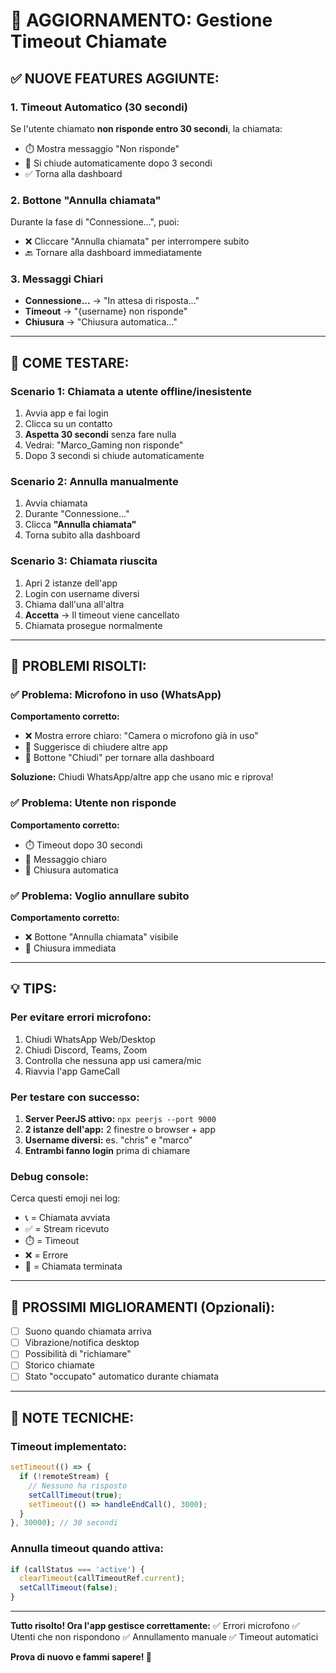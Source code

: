 # 🎉 AGGIORNAMENTO: Gestione Timeout Chiamate

## ✅ **NUOVE FEATURES AGGIUNTE:**

### **1. Timeout Automatico (30 secondi)**
Se l'utente chiamato **non risponde entro 30 secondi**, la chiamata:
- ⏱️ Mostra messaggio "Non risponde"
- 🔴 Si chiude automaticamente dopo 3 secondi
- ✅ Torna alla dashboard

### **2. Bottone "Annulla chiamata"**
Durante la fase di "Connessione...", puoi:
- ❌ Cliccare "Annulla chiamata" per interrompere subito
- 🔙 Tornare alla dashboard immediatamente

### **3. Messaggi Chiari**
- **Connessione...** → "In attesa di risposta..."
- **Timeout** → "{username} non risponde"
- **Chiusura** → "Chiusura automatica..."

---

## 🧪 **COME TESTARE:**

### **Scenario 1: Chiamata a utente offline/inesistente**

1. Avvia app e fai login
2. Clicca su un contatto
3. **Aspetta 30 secondi** senza fare nulla
4. Vedrai: "Marco_Gaming non risponde"
5. Dopo 3 secondi si chiude automaticamente

### **Scenario 2: Annulla manualmente**

1. Avvia chiamata
2. Durante "Connessione..."
3. Clicca **"Annulla chiamata"**
4. Torna subito alla dashboard

### **Scenario 3: Chiamata riuscita**

1. Apri 2 istanze dell'app
2. Login con username diversi
3. Chiama dall'una all'altra
4. **Accetta** → Il timeout viene cancellato
5. Chiamata prosegue normalmente

---

## 🐛 **PROBLEMI RISOLTI:**

### ✅ **Problema: Microfono in uso (WhatsApp)**
**Comportamento corretto:**
- ❌ Mostra errore chiaro: "Camera o microfono già in uso"
- 📝 Suggerisce di chiudere altre app
- 🔴 Bottone "Chiudi" per tornare alla dashboard

**Soluzione:** Chiudi WhatsApp/altre app che usano mic e riprova!

### ✅ **Problema: Utente non risponde**
**Comportamento corretto:**
- ⏱️ Timeout dopo 30 secondi
- 📱 Messaggio chiaro
- 🔴 Chiusura automatica

### ✅ **Problema: Voglio annullare subito**
**Comportamento corretto:**
- ❌ Bottone "Annulla chiamata" visibile
- 🚀 Chiusura immediata

---

## 💡 **TIPS:**

### **Per evitare errori microfono:**
1. Chiudi WhatsApp Web/Desktop
2. Chiudi Discord, Teams, Zoom
3. Controlla che nessuna app usi camera/mic
4. Riavvia l'app GameCall

### **Per testare con successo:**
1. **Server PeerJS attivo:** `npx peerjs --port 9000`
2. **2 istanze dell'app:** 2 finestre o browser + app
3. **Username diversi:** es. "chris" e "marco"
4. **Entrambi fanno login** prima di chiamare

### **Debug console:**
Cerca questi emoji nei log:
- 📞 = Chiamata avviata
- ✅ = Stream ricevuto
- ⏱️ = Timeout
- ❌ = Errore
- 🔴 = Chiamata terminata

---

## 🎯 **PROSSIMI MIGLIORAMENTI (Opzionali):**

- [ ] Suono quando chiamata arriva
- [ ] Vibrazione/notifica desktop
- [ ] Possibilità di "richiamare"
- [ ] Storico chiamate
- [ ] Stato "occupato" automatico durante chiamata

---

## 📝 **NOTE TECNICHE:**

### **Timeout implementato:**
```typescript
setTimeout(() => {
  if (!remoteStream) {
    // Nessuno ha risposto
    setCallTimeout(true);
    setTimeout(() => handleEndCall(), 3000);
  }
}, 30000); // 30 secondi
```

### **Annulla timeout quando attiva:**
```typescript
if (callStatus === 'active') {
  clearTimeout(callTimeoutRef.current);
  setCallTimeout(false);
}
```

---

**Tutto risolto! Ora l'app gestisce correttamente:**
✅ Errori microfono
✅ Utenti che non rispondono
✅ Annullamento manuale
✅ Timeout automatici

**Prova di nuovo e fammi sapere! 🚀**
